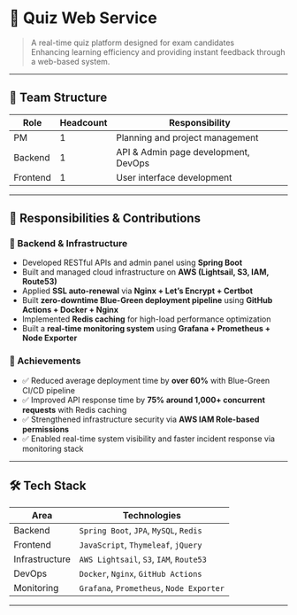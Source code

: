 # 🧠 Quiz Web Service

> A real-time quiz platform designed for exam candidates  
> Enhancing learning efficiency and providing instant feedback through a web-based system.

---

## 👥 Team Structure

| Role        | Headcount | Responsibility                       |
|-------------|-----------|--------------------------------------|
| PM          | 1         | Planning and project management      |
| Backend     | 1         | API & Admin page development, DevOps |
| Frontend    | 1         | User interface development           |

---

## 🧩 Responsibilities & Contributions

### 🔧 Backend & Infrastructure

- Developed RESTful APIs and admin panel using **Spring Boot**
- Built and managed cloud infrastructure on **AWS (Lightsail, S3, IAM, Route53)**
- Applied **SSL auto-renewal** via **Nginx + Let’s Encrypt + Certbot**
- Built **zero-downtime Blue-Green deployment pipeline** using **GitHub Actions + Docker + Nginx**
- Implemented **Redis caching** for high-load performance optimization
- Built a **real-time monitoring system** using **Grafana + Prometheus + Node Exporter**

### 🚀 Achievements

- ✅ Reduced average deployment time by **over 60%** with Blue-Green CI/CD pipeline  
- ✅ Improved API response time by **75% around 1,000+ concurrent requests** with Redis caching  
- ✅ Strengthened infrastructure security via **AWS IAM Role-based permissions**  
- ✅ Enabled real-time system visibility and faster incident response via monitoring stack  

---

## 🛠️ Tech Stack

| Area         | Technologies |
|--------------|--------------|
| Backend      | `Spring Boot`, `JPA`, `MySQL`, `Redis` |
| Frontend     | `JavaScript`, `Thymeleaf`, `jQuery` |
| Infrastructure | `AWS Lightsail`, `S3`, `IAM`, `Route53` |
| DevOps       | `Docker`, `Nginx`, `GitHub Actions` |
| Monitoring   | `Grafana`, `Prometheus`, `Node Exporter` |

---
